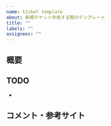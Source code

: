 ```yaml
---
name: ticket template
about: 新規チケット作成する際のテンプレート
title: ""
labels: ""
assignees: ""
---
```


## 概要

<!-- 一目でわかるよう完結に-->

## TODO

<!-- どのような状態になれば完了になる？-->

-

## コメント・参考サイト

<!-- 現状わかっていることや参考になりそうなサイトなど開発者に伝えるべきこと-->
